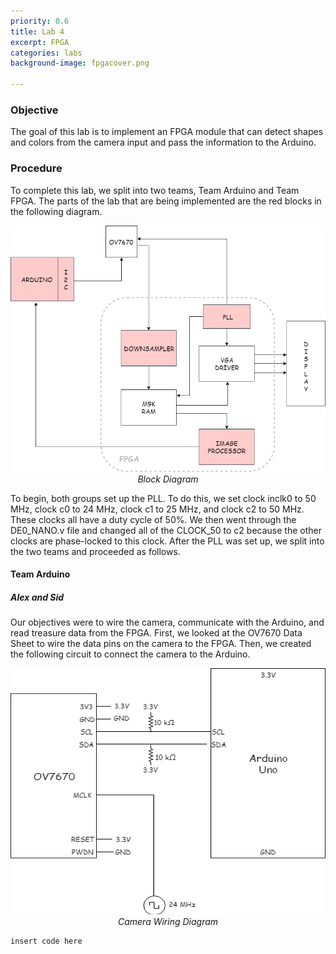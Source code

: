 ```yaml
---
priority: 0.6
title: Lab 4
excerpt: FPGA
categories: labs
background-image: fpgacover.png

---
```

### Objective

The goal of this lab is to implement an FPGA module that can detect shapes and colors from the camera input and pass the information to the Arduino.

### Procedure
To complete this lab, we split into two teams, Team Arduino and Team FPGA. The parts of the lab that are being implemented are the red blocks in the following diagram. 

<p align="center">
  <img src="/images/Lab3BlockDiagram.png" width="700px" height="394px"/><br/>
  <i>Block Diagram</i>
</p>

To begin, both groups set up the PLL. To do this, we set clock inclk0 to 50 MHz, clock c0 to 24 MHz, clock c1 to 25 MHz, and clock c2 to 50 MHz. These clocks all have a duty cycle of 50%. We then went through the DE0_NANO.v file and changed all of the CLOCK_50 to c2 because the other clocks are phase-locked to this clock. After the PLL was set up, we split into the two teams and proceeded as follows. 

#### Team Arduino 
##### Alex and Sid
Our objectives were to wire the camera, communicate with the Arduino, and read treasure data from the FPGA. First, we looked at the OV7670 Data Sheet to wire the data pins on the camera to the FPGA. Then, we created the following circuit to connect the camera to the Arduino. 

<p align="center">
  <img src="/images/Lab3CameraWiringDiagram.png" width="700px" height="394px"/><br/>
  <i>Camera Wiring Diagram</i>
</p>

```
insert code here
```
